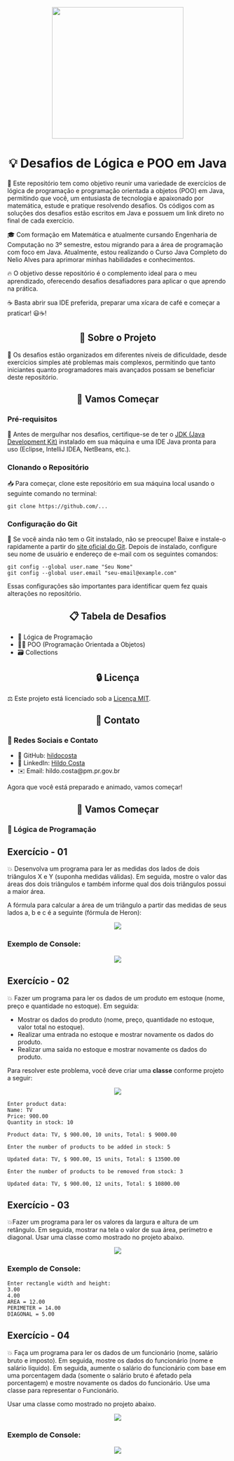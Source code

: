 <p align="center">
  <img src="https://github.com/hildocosta/hildocosta-Curso-Java--Nelio-Alves/blob/main/logo.png" width="300">
</p>

<h1 align="center">💡 Desafios de Lógica e POO em Java</h1>

<p>🚀 Este repositório tem como objetivo reunir uma variedade de exercícios de lógica de programação e programação orientada a objetos (POO) em Java, permitindo que você, um entusiasta de tecnologia e apaixonado por matemática, estude e pratique resolvendo desafios. Os códigos com as soluções dos desafios estão escritos em Java e possuem um link direto no final de cada exercício.</p>

<p>🎓 Com formação em Matemática e atualmente cursando Engenharia de Computação no 3º semestre, estou migrando para a área de programação com foco em Java. Atualmente, estou realizando o Curso Java Completo do Nelio Alves para aprimorar minhas habilidades e conhecimentos.</p>

<p>🔥 O objetivo desse repositório é o complemento ideal para o meu aprendizado, oferecendo desafios desafiadores para aplicar o que aprendo na prática.</p>

<p>☕️ Basta abrir sua IDE preferida, preparar uma xícara de café e começar a praticar! 😃☕!</p>

<h2 align="center">📝 Sobre o Projeto</h2>

<p>🌟 Os desafios estão organizados em diferentes níveis de dificuldade, desde exercícios simples até problemas mais complexos, permitindo que tanto iniciantes quanto programadores mais avançados possam se beneficiar deste repositório.</p>

<h2 align="center">🚀 Vamos Começar</h2>

<h3>Pré-requisitos</h3>

<p>🔧 Antes de mergulhar nos desafios, certifique-se de ter o <a href="https://www.oracle.com/java/technologies/javase-downloads.html">JDK (Java Development Kit)</a> instalado em sua máquina e uma IDE Java pronta para uso (Eclipse, IntelliJ IDEA, NetBeans, etc.).</p>

<h3>Clonando o Repositório</h3>

<p>📥 Para começar, clone este repositório em sua máquina local usando o seguinte comando no terminal:</p>

<pre><code>git clone https://github.com/...</code></pre>

<h3>Configuração do Git</h3>

<p>🔑 Se você ainda não tem o Git instalado, não se preocupe! Baixe e instale-o rapidamente a partir do <a href="https://git-scm.com/downloads">site oficial do Git</a>. Depois de instalado, configure seu nome de usuário e endereço de e-mail com os seguintes comandos:</p>

<pre><code>git config --global user.name "Seu Nome"
git config --global user.email "seu-email@example.com"</code></pre>

<p>Essas configurações são importantes para identificar quem fez quais alterações no repositório.</p>

<h2 align="center">📋 Tabela de Desafios</h2>

<ul>
  <li>🧠 Lógica de Programação</li>
  <li>👩‍💻 POO (Programação Orientada a Objetos)</li>
  <li>🗃️ Collections</li>
</ul>

<h2 align="center">🔒 Licença</h2>

<p>⚖️ Este projeto está licenciado sob a <a href="LICENSE">Licença MIT</a>.</p>

<h2 align="center">📧 Contato</h2>

<h3>🔗 Redes Sociais e Contato</h3>

<ul>
  <li>📌 GitHub: <a href="https://github.com/hildocosta">hildocosta</a></li>
  <li>💼 LinkedIn: <a href="https://www.linkedin.com/in/hildo-costa-b83812231/">Hildo Costa</a></li>
  <li>✉️ Email: hildo.costa@pm.pr.gov.br</li>
</ul>

<p>Agora que você está preparado e animado, vamos começar!</p>

<h2 align="center">🚀 Vamos Começar</h2>

<h3>🧩 Lógica de Programação</h3>

<h2> Exercício - 01</h2>

<p>💥 Desenvolva um programa para ler as medidas dos lados de dois triângulos X e Y (suponha medidas válidas). Em seguida, mostre o valor das áreas dos dois triângulos e também informe qual dos dois triângulos possui a maior área.</p>

<p>A fórmula para calcular a área de um triângulo a partir das medidas de seus lados a, b e c é a seguinte (fórmula de Heron):</p>

 <p align="center">
  <img src="https://github.com/hildocosta/hildocosta-Curso-Java--Nelio-Alves/blob/main/formula-de-heron.png">
</p>

<h3>Exemplo de Console:</h3>

<p align="center">
  <img src="https://github.com/hildocosta/hildocosta-Curso-Java--Nelio-Alves/blob/main/desafio01.png">
</p>

<h2> Exercício - 02</h2>

<p>💥 Fazer um programa para ler os dados de um produto em estoque (nome, preço e quantidade no estoque). Em seguida:

- Mostrar os dados do produto (nome, preço, quantidade no estoque, valor total no estoque).
- Realizar uma entrada no estoque e mostrar novamente os dados do produto.
- Realizar uma saída no estoque e mostrar novamente os dados do produto.

Para resolver este problema, você deve criar uma **classe** conforme projeto a seguir:
</p>

 <p align="center">
  <img src="https://github.com/hildocosta/hildocosta-Curso-Java--Nelio-Alves/blob/main/desafio02.png">
</p>


```
Enter product data:
Name: TV
Price: 900.00
Quantity in stock: 10

Product data: TV, $ 900.00, 10 units, Total: $ 9000.00

Enter the number of products to be added in stock: 5

Updated data: TV, $ 900.00, 15 units, Total: $ 13500.00

Enter the number of products to be removed from stock: 3

Updated data: TV, $ 900.00, 12 units, Total: $ 10800.00
```

<h2> Exercício - 03</h2>


<p>💥Fazer um programa para ler os valores da largura e altura de um retângulo. Em seguida, mostrar na tela o valor de sua área, perímetro e diagonal. Usar uma classe como mostrado no projeto abaixo.</p>


 <p align="center">
  <img src="https://github.com/hildocosta/hildocosta-Curso-Java--Nelio-Alves/blob/main/desafio03.png">
</p>

<h3>Exemplo de Console:</h3>

```
Enter rectangle width and height:
3.00
4.00
AREA = 12.00
PERIMETER = 14.00
DIAGONAL = 5.00
```


<h2> Exercício - 04</h2>


<p>💥 Faça um programa para ler os dados de um funcionário (nome, salário bruto e imposto). Em seguida, mostre os dados do funcionário (nome e salário líquido). Em seguida, aumente o salário do funcionário com base em uma porcentagem dada (somente o salário bruto é afetado pela porcentagem) e mostre novamente os dados do funcionário. Use uma classe para representar o Funcionário.

Usar uma classe como mostrado no projeto abaixo.</p>

 <p align="center">
  <img src="https://github.com/hildocosta/hildocosta-Curso-Java--Nelio-Alves/blob/main/desafio4.1.png">
</p>


<h3>Exemplo de Console:</h3>

 <p align="center">
  <img src="https://github.com/hildocosta/hildocosta-Curso-Java--Nelio-Alves/blob/main/desafio04.png">
</p>


